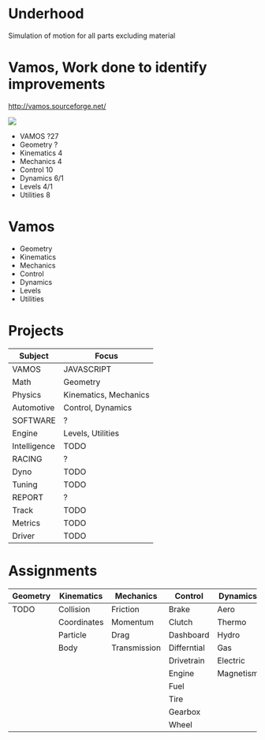 # Underhood
Simulation of motion for all parts excluding material

# Vamos, Work done to identify improvements

http://vamos.sourceforge.net/

![](https://us-central1-progress-markdown.cloudfunctions.net/progress/1)
- VAMOS ?27
- Geometry ?
- Kinematics 4
- Mechanics 4
- Control 10
- Dynamics 6/1
- Levels 4/1
- Utilities 8

# Vamos
- Geometry
- Kinematics
- Mechanics
- Control
- Dynamics
- Levels
- Utilities

# Projects
Subject           | Focus
------------------|-------
VAMOS             | JAVASCRIPT
Math              | Geometry
Physics           | Kinematics, Mechanics
Automotive        | Control, Dynamics
SOFTWARE          | ?
Engine            | Levels, Utilities
Intelligence      | TODO
RACING            | ?
Dyno              | TODO
Tuning            | TODO
REPORT            | ?
Track             | TODO
Metrics           | TODO
Driver            | TODO

# Assignments
Geometry | Kinematics  | Mechanics    | Control     | Dynamics  | Levels    | Utilities
---------|-------------|--------------|-------------|-----------|-----------|----------
TODO     | Collision   | Friction     | Brake       | Aero      | Tracks    | Browser
         | Coordinates | Momentum     | Clutch      | Thermo    | Worlds    | HTML
         | Particle    | Drag         | Dashboard   | Hydro     | Cars      | (Media)
         | Body        | Transmission | Differntial | Gas       | Sky       | (Sounds)
         |             |              | Drivetrain  | Electric  |           | CSS
         |             |              | Engine      | Magnetism |           | Bootstrap
         |             |              | Fuel        |           |           | Javascript
         |             |              | Tire        |           |           | (Controls)
         |             |              | Gearbox     |           |           |
         |             |              | Wheel       |           |           |
